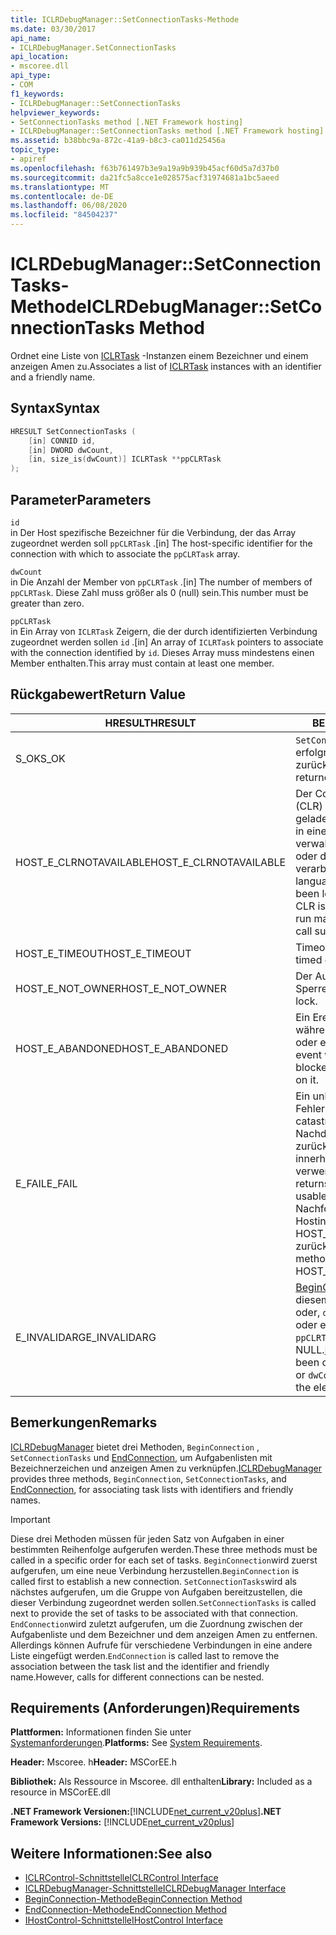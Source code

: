 ```yaml
---
title: ICLRDebugManager::SetConnectionTasks-Methode
ms.date: 03/30/2017
api_name:
- ICLRDebugManager.SetConnectionTasks
api_location:
- mscoree.dll
api_type:
- COM
f1_keywords:
- ICLRDebugManager::SetConnectionTasks
helpviewer_keywords:
- SetConnectionTasks method [.NET Framework hosting]
- ICLRDebugManager::SetConnectionTasks method [.NET Framework hosting]
ms.assetid: b38bbc9a-872c-41a9-b8c3-ca011d25456a
topic_type:
- apiref
ms.openlocfilehash: f63b761497b3e9a19a9b939b45acf60d5a7d37b0
ms.sourcegitcommit: da21fc5a8cce1e028575acf31974681a1bc5aeed
ms.translationtype: MT
ms.contentlocale: de-DE
ms.lasthandoff: 06/08/2020
ms.locfileid: "84504237"
---
```

# <a name="iclrdebugmanagersetconnectiontasks-method"></a><span data-ttu-id="5f2d9-102">ICLRDebugManager::SetConnectionTasks-Methode</span><span class="sxs-lookup"><span data-stu-id="5f2d9-102">ICLRDebugManager::SetConnectionTasks Method</span></span>
<span data-ttu-id="5f2d9-103">Ordnet eine Liste von [ICLRTask](iclrtask-interface.md) -Instanzen einem Bezeichner und einem anzeigen Amen zu.</span><span class="sxs-lookup"><span data-stu-id="5f2d9-103">Associates a list of [ICLRTask](iclrtask-interface.md) instances with an identifier and a friendly name.</span></span>  
  
## <a name="syntax"></a><span data-ttu-id="5f2d9-104">Syntax</span><span class="sxs-lookup"><span data-stu-id="5f2d9-104">Syntax</span></span>  
  
```cpp  
HRESULT SetConnectionTasks (  
    [in] CONNID id,  
    [in] DWORD dwCount,  
    [in, size_is(dwCount)] ICLRTask **ppCLRTask  
);  
```  
  
## <a name="parameters"></a><span data-ttu-id="5f2d9-105">Parameter</span><span class="sxs-lookup"><span data-stu-id="5f2d9-105">Parameters</span></span>  
 `id`  
 <span data-ttu-id="5f2d9-106">in Der Host spezifische Bezeichner für die Verbindung, der das Array zugeordnet werden soll `ppCLRTask` .</span><span class="sxs-lookup"><span data-stu-id="5f2d9-106">[in] The host-specific identifier for the connection with which to associate the `ppCLRTask` array.</span></span>  
  
 `dwCount`  
 <span data-ttu-id="5f2d9-107">in Die Anzahl der Member von `ppCLRTask` .</span><span class="sxs-lookup"><span data-stu-id="5f2d9-107">[in] The number of members of `ppCLRTask`.</span></span> <span data-ttu-id="5f2d9-108">Diese Zahl muss größer als 0 (null) sein.</span><span class="sxs-lookup"><span data-stu-id="5f2d9-108">This number must be greater than zero.</span></span>  
  
 `ppCLRTask`  
 <span data-ttu-id="5f2d9-109">in Ein Array von `ICLRTask` Zeigern, die der durch identifizierten Verbindung zugeordnet werden sollen `id` .</span><span class="sxs-lookup"><span data-stu-id="5f2d9-109">[in] An array of `ICLRTask` pointers to associate with the connection identified by `id`.</span></span> <span data-ttu-id="5f2d9-110">Dieses Array muss mindestens einen Member enthalten.</span><span class="sxs-lookup"><span data-stu-id="5f2d9-110">This array must contain at least one member.</span></span>  
  
## <a name="return-value"></a><span data-ttu-id="5f2d9-111">Rückgabewert</span><span class="sxs-lookup"><span data-stu-id="5f2d9-111">Return Value</span></span>  
  
|<span data-ttu-id="5f2d9-112">HRESULT</span><span class="sxs-lookup"><span data-stu-id="5f2d9-112">HRESULT</span></span>|<span data-ttu-id="5f2d9-113">BESCHREIBUNG</span><span class="sxs-lookup"><span data-stu-id="5f2d9-113">Description</span></span>|  
|-------------|-----------------|  
|<span data-ttu-id="5f2d9-114">S_OK</span><span class="sxs-lookup"><span data-stu-id="5f2d9-114">S_OK</span></span>|<span data-ttu-id="5f2d9-115">`SetConnectionTasks`wurde erfolgreich zurückgegeben.</span><span class="sxs-lookup"><span data-stu-id="5f2d9-115">`SetConnectionTasks` returned successfully.</span></span>|  
|<span data-ttu-id="5f2d9-116">HOST_E_CLRNOTAVAILABLE</span><span class="sxs-lookup"><span data-stu-id="5f2d9-116">HOST_E_CLRNOTAVAILABLE</span></span>|<span data-ttu-id="5f2d9-117">Der Common Language Runtime (CLR) wurde nicht in einen Prozess geladen, oder die CLR befindet sich in einem Zustand, in dem Sie verwalteten Code nicht ausführen oder den-Befehl nicht erfolgreich verarbeiten kann.</span><span class="sxs-lookup"><span data-stu-id="5f2d9-117">The common language runtime (CLR) has not been loaded into a process, or the CLR is in a state in which it cannot run managed code or process the call successfully.</span></span>|  
|<span data-ttu-id="5f2d9-118">HOST_E_TIMEOUT</span><span class="sxs-lookup"><span data-stu-id="5f2d9-118">HOST_E_TIMEOUT</span></span>|<span data-ttu-id="5f2d9-119">Timeout des Aufrufes.</span><span class="sxs-lookup"><span data-stu-id="5f2d9-119">The call timed out.</span></span>|  
|<span data-ttu-id="5f2d9-120">HOST_E_NOT_OWNER</span><span class="sxs-lookup"><span data-stu-id="5f2d9-120">HOST_E_NOT_OWNER</span></span>|<span data-ttu-id="5f2d9-121">Der Aufrufer ist nicht Besitzer der Sperre.</span><span class="sxs-lookup"><span data-stu-id="5f2d9-121">The caller does not own the lock.</span></span>|  
|<span data-ttu-id="5f2d9-122">HOST_E_ABANDONED</span><span class="sxs-lookup"><span data-stu-id="5f2d9-122">HOST_E_ABANDONED</span></span>|<span data-ttu-id="5f2d9-123">Ein Ereignis wurde abgebrochen, während ein blockierter Thread oder eine Fiber darauf wartete.</span><span class="sxs-lookup"><span data-stu-id="5f2d9-123">An event was canceled while a blocked thread or fiber was waiting on it.</span></span>|  
|<span data-ttu-id="5f2d9-124">E_FAIL</span><span class="sxs-lookup"><span data-stu-id="5f2d9-124">E_FAIL</span></span>|<span data-ttu-id="5f2d9-125">Ein unbekannter schwerwiegender Fehler ist aufgetreten.</span><span class="sxs-lookup"><span data-stu-id="5f2d9-125">An unknown catastrophic failure occurred.</span></span> <span data-ttu-id="5f2d9-126">Nachdem eine Methode E_FAIL zurückgegeben hat, kann die CLR innerhalb des Prozesses nicht mehr verwendet werden.</span><span class="sxs-lookup"><span data-stu-id="5f2d9-126">After a method returns E_FAIL, the CLR is no longer usable within the process.</span></span> <span data-ttu-id="5f2d9-127">Nachfolgende Aufrufe von Hostingmethoden geben HOST_E_CLRNOTAVAILABLE zurück.</span><span class="sxs-lookup"><span data-stu-id="5f2d9-127">Subsequent calls to hosting methods return HOST_E_CLRNOTAVAILABLE.</span></span>|  
|<span data-ttu-id="5f2d9-128">E_INVALIDARG</span><span class="sxs-lookup"><span data-stu-id="5f2d9-128">E_INVALIDARG</span></span>|<span data-ttu-id="5f2d9-129">[BeginConnection](iclrdebugmanager-beginconnection-method.md) wurde nicht mit diesem Wert von aufgerufen `id` , oder, `dwCount` oder `id` ist 0 (null), oder eines der Elemente von `ppCLRTask` ist NULL.</span><span class="sxs-lookup"><span data-stu-id="5f2d9-129">[BeginConnection](iclrdebugmanager-beginconnection-method.md) has not been called using this value of `id`, or `dwCount` or `id` is zero, or one of the elements of `ppCLRTask` is null.</span></span>|  
  
## <a name="remarks"></a><span data-ttu-id="5f2d9-130">Bemerkungen</span><span class="sxs-lookup"><span data-stu-id="5f2d9-130">Remarks</span></span>  
 <span data-ttu-id="5f2d9-131">[ICLRDebugManager](iclrdebugmanager-interface.md) bietet drei Methoden, `BeginConnection` , `SetConnectionTasks` und [EndConnection](iclrdebugmanager-endconnection-method.md), um Aufgabenlisten mit Bezeichnerzeichen und anzeigen Amen zu verknüpfen.</span><span class="sxs-lookup"><span data-stu-id="5f2d9-131">[ICLRDebugManager](iclrdebugmanager-interface.md) provides three methods, `BeginConnection`, `SetConnectionTasks`, and [EndConnection](iclrdebugmanager-endconnection-method.md), for associating task lists with identifiers and friendly names.</span></span>  
  
> [!IMPORTANT]
> <span data-ttu-id="5f2d9-132">Diese drei Methoden müssen für jeden Satz von Aufgaben in einer bestimmten Reihenfolge aufgerufen werden.</span><span class="sxs-lookup"><span data-stu-id="5f2d9-132">These three methods must be called in a specific order for each set of tasks.</span></span> <span data-ttu-id="5f2d9-133">`BeginConnection`wird zuerst aufgerufen, um eine neue Verbindung herzustellen.</span><span class="sxs-lookup"><span data-stu-id="5f2d9-133">`BeginConnection` is called first to establish a new connection.</span></span> <span data-ttu-id="5f2d9-134">`SetConnectionTasks`wird als nächstes aufgerufen, um die Gruppe von Aufgaben bereitzustellen, die dieser Verbindung zugeordnet werden sollen.</span><span class="sxs-lookup"><span data-stu-id="5f2d9-134">`SetConnectionTasks` is called next to provide the set of tasks to be associated with that connection.</span></span> <span data-ttu-id="5f2d9-135">`EndConnection`wird zuletzt aufgerufen, um die Zuordnung zwischen der Aufgabenliste und dem Bezeichner und dem anzeigen Amen zu entfernen. Allerdings können Aufrufe für verschiedene Verbindungen in eine andere Liste eingefügt werden.</span><span class="sxs-lookup"><span data-stu-id="5f2d9-135">`EndConnection` is called last to remove the association between the task list and the identifier and friendly name.However, calls for different connections can be nested.</span></span>  
  
## <a name="requirements"></a><span data-ttu-id="5f2d9-136">Requirements (Anforderungen)</span><span class="sxs-lookup"><span data-stu-id="5f2d9-136">Requirements</span></span>  
 <span data-ttu-id="5f2d9-137">**Plattformen:** Informationen finden Sie unter [Systemanforderungen](../../get-started/system-requirements.md).</span><span class="sxs-lookup"><span data-stu-id="5f2d9-137">**Platforms:** See [System Requirements](../../get-started/system-requirements.md).</span></span>  
  
 <span data-ttu-id="5f2d9-138">**Header:** Mscoree. h</span><span class="sxs-lookup"><span data-stu-id="5f2d9-138">**Header:** MSCorEE.h</span></span>  
  
 <span data-ttu-id="5f2d9-139">**Bibliothek:** Als Ressource in Mscoree. dll enthalten</span><span class="sxs-lookup"><span data-stu-id="5f2d9-139">**Library:** Included as a resource in MSCorEE.dll</span></span>  
  
 <span data-ttu-id="5f2d9-140">**.NET Framework Versionen:**[!INCLUDE[net_current_v20plus](../../../../includes/net-current-v20plus-md.md)]</span><span class="sxs-lookup"><span data-stu-id="5f2d9-140">**.NET Framework Versions:** [!INCLUDE[net_current_v20plus](../../../../includes/net-current-v20plus-md.md)]</span></span>  
  
## <a name="see-also"></a><span data-ttu-id="5f2d9-141">Weitere Informationen:</span><span class="sxs-lookup"><span data-stu-id="5f2d9-141">See also</span></span>

- [<span data-ttu-id="5f2d9-142">ICLRControl-Schnittstelle</span><span class="sxs-lookup"><span data-stu-id="5f2d9-142">ICLRControl Interface</span></span>](iclrcontrol-interface.md)
- [<span data-ttu-id="5f2d9-143">ICLRDebugManager-Schnittstelle</span><span class="sxs-lookup"><span data-stu-id="5f2d9-143">ICLRDebugManager Interface</span></span>](iclrdebugmanager-interface.md)
- [<span data-ttu-id="5f2d9-144">BeginConnection-Methode</span><span class="sxs-lookup"><span data-stu-id="5f2d9-144">BeginConnection Method</span></span>](iclrdebugmanager-beginconnection-method.md)
- [<span data-ttu-id="5f2d9-145">EndConnection-Methode</span><span class="sxs-lookup"><span data-stu-id="5f2d9-145">EndConnection Method</span></span>](iclrdebugmanager-endconnection-method.md)
- [<span data-ttu-id="5f2d9-146">IHostControl-Schnittstelle</span><span class="sxs-lookup"><span data-stu-id="5f2d9-146">IHostControl Interface</span></span>](ihostcontrol-interface.md)
